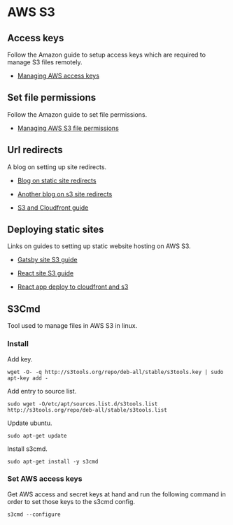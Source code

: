 # AWS S3

## Access keys

Follow the Amazon guide to setup access keys which are required to manage S3 files remotely.

- [Managing AWS access keys](https://docs.aws.amazon.com/general/latest/gr/managing-aws-access-keys.html)

## Set file permissions

Follow the Amazon guide to set file permissions.

- [Managing AWS S3 file permissions](https://docs.aws.amazon.com/AmazonS3/latest/dev/WebsiteAccessPermissionsReqd.html)

## Url redirects

A blog on setting up site redirects.

- [Blog on static site redirects](https://anil.io/blog/aws/amazon-s3-static-website-redirect-rules)

- [Another blog on s3 site redirects](https://medium.com/tensult/how-to-do-site-redirection-using-aws-522a4002c645)

- [S3 and Cloudfront guide](https://www.davidbaumgold.com/tutorials/host-static-site-aws-s3-cloudfront)

## Deploying static sites

Links on guides to setting up static website hosting on AWS S3.

- [Gatsby site S3 guide](https://benenewton.com/deploy-your-gatsby-js-site-to-aws-s-3)

- [React site S3 guide](https://www.newline.co/fullstack-react/articles/deploying-a-react-app-to-s3)

- [React app deploy to cloudfront and s3](https://medium.com/@wolovim/deploying-create-react-app-to-s3-or-cloudfront-48dae4ce0af)

## S3Cmd

Tool used to manage files in AWS S3 in linux.

### Install

Add key.

```
wget -O- -q http://s3tools.org/repo/deb-all/stable/s3tools.key | sudo apt-key add -
```

Add entry to source list.

```
sudo wget -O/etc/apt/sources.list.d/s3tools.list http://s3tools.org/repo/deb-all/stable/s3tools.list
```

Update ubuntu.

```
sudo apt-get update
```

Install s3cmd.

```
sudo apt-get install -y s3cmd
```

### Set AWS access keys

Get AWS access and secret keys at hand and run the following command in order to set those keys to the s3cmd config.

```
s3cmd --configure
```

